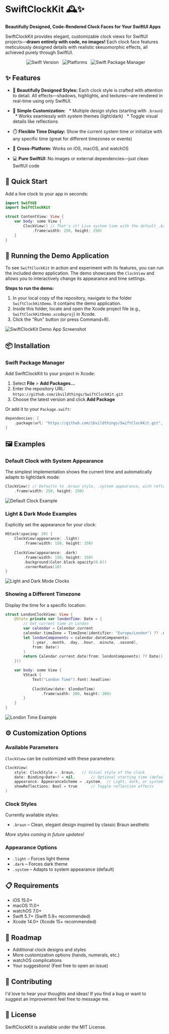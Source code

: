 # SwiftClockKit 🕰️✨

**Beautifully Designed, Code-Rendered Clock Faces for Your SwiftUI Apps**

SwiftClockKit provides elegant, customizable clock views for SwiftUI projects—**drawn entirely with code, no images!** Each clock face features meticulously designed details with realistic skeuomorphic effects, all achieved purely through SwiftUI.

<p align="center">
  <img src="https://img.shields.io/badge/Swift-5.7%2B-orange.svg" alt="Swift Version">
  <img src="https://img.shields.io/badge/Platforms-iOS%20%7C%20macOS%20%7C%20watchOS-blue.svg" alt="Platforms">
  <img src="https://img.shields.io/badge/SPM-Compatible-brightgreen.svg" alt="Swift Package Manager">
</p>

## ✨ Features

* 🌟 **Beautifully Designed Styles:** Each clock style is crafted with attention to detail. All effects—shadows, highlights, and textures—are rendered in real-time using only SwiftUI.

* 🎨 **Simple Customization:**
  * Multiple design styles (starting with `.braun`)
  * Works seamlessly with system themes (light/dark)
  * Toggle visual details like reflections

* ⏱️ **Flexible Time Display:** Show the current system time or initialize with any specific time (great for different timezones or events)

* 📱 **Cross-Platform:** Works on iOS, macOS, and watchOS

* 💻 **Pure SwiftUI:** No images or external dependencies—just clean SwiftUI code

## 🚀 Quick Start

Add a live clock to your app in seconds:

```swift
import SwiftUI
import SwiftClockKit 

struct ContentView: View {
    var body: some View {
        ClockView() // That's it! Live system time with the default .braun style
            .frame(width: 250, height: 250)
    }
}
```
## 🚀 Running the Demo Application

To see `SwiftClockKit` in action and experiment with its features, you can run the included demo application. The demo showcases the `ClockView` and allows you to interactively change its appearance and time settings.

**Steps to run the demo:**

1.  In your local copy of the repository, navigate to the folder `SwiftClockKitDemo`. It contains the demo application.
2.  Inside this folder, locate and open the Xcode project file (e.g., `SwiftClockKitDemo.xcodeproj`) in Xcode.
3.  Click the "Run" button (or press Command+R).

![SwiftClockKit Demo App Screenshot](./Screenshots/demo_app_screenshot.png)

## 📦 Installation

### Swift Package Manager

Add SwiftClockKit to your project in Xcode:

1. Select **File** > **Add Packages...**
2. Enter the repository URL: `https://github.com/ibvildthings/SwiftClockKit.git`
3. Choose the latest version and click **Add Package**

Or add it to your `Package.swift`:

```swift
dependencies: [
    .package(url: "https://github.com/ibvildthings/SwiftClockKit.git", from: "1.0.0")
]
```

## 🖼️ Examples

### Default Clock with System Appearance

The simplest implementation shows the current time and automatically adapts to light/dark mode:

```swift
ClockView() // Defaults to .braun style, .system appearance, with reflections
    .frame(width: 250, height: 250)
```

![Default Clock Example](docs/images/default-clock.gif)

### Light & Dark Mode Examples

Explicitly set the appearance for your clock:

```swift
HStack(spacing: 20) {
    ClockView(appearance: .light)
        .frame(width: 150, height: 150)
        
    ClockView(appearance: .dark)
        .frame(width: 150, height: 150)
        .background(Color.black.opacity(0.8))
        .cornerRadius(10)
}
```

![Light and Dark Mode Clocks](docs/images/light-dark-clocks.png)

### Showing a Different Timezone

Display the time for a specific location:

```swift
struct LondonClockView: View {
    @State private var londonTime: Date = {
        // Get current time in London
        var calendar = Calendar.current
        calendar.timeZone = TimeZone(identifier: "Europe/London") ?? .current
        let londonComponents = calendar.dateComponents(
            [.year, .month, .day, .hour, .minute, .second], 
            from: Date()
        )
        return Calendar.current.date(from: londonComponents) ?? Date()
    }()

    var body: some View {
        VStack {
            Text("London Time").font(.headline)
            
            ClockView(date: $londonTime)
                .frame(width: 200, height: 200)
        }
    }
}
```

![London Time Example](docs/images/london-time.png)

## ⚙️ Customization Options

### Available Parameters

`ClockView` can be customized with these parameters:

```swift
ClockView(
    style: ClockStyle = .braun,   // Visual style of the clock
    date: Binding<Date>? = nil,       // Optional starting time (defaults to current system time)
    appearance: AppearanceScheme = .system,  // Light, dark, or system-based
    showReflections: Bool = true      // Toggle reflection effects
)
```

### Clock Styles

Currently available styles:

* `.braun` – Clean, elegant design inspired by classic Braun aesthetic

*More styles coming in future updates!*

### Appearance Options

* `.light` – Forces light theme
* `.dark` – Forces dark theme
* `.system` – Adapts to system appearance (default)

## 📋 Requirements

* iOS 15.0+
* macOS 11.0+
* watchOS 7.0+
* Swift 5.7+ (Swift 5.9+ recommended)
* Xcode 14.0+ (Xcode 15+ recommended)

## 🔮 Roadmap

* Additional clock designs and styles
* More customization options (hands, numerals, etc.)
* watchOS complications
* Your suggestions! (Feel free to open an issue)

## 🤝 Contributing

I'd love to hear your thoughts and ideas! If you find a bug or want to suggest an improvement feel free to message me.

## 📄 License

SwiftClockKit is available under the MIT License.
